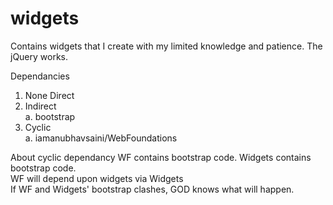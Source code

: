 widgets
=======

Contains widgets that I create with my limited knowledge and patience. The jQuery works.  

Dependancies  
1. None Direct  
2. Indirect   
    a. bootstrap  
3. Cyclic  
    a. iamanubhavsaini/WebFoundations  

About cyclic dependancy
    WF contains bootstrap code. 
    Widgets contains bootstrap code.  
    WF will depend upon widgets via Widgets  
    If WF and Widgets' bootstrap clashes, GOD knows what will happen.  
